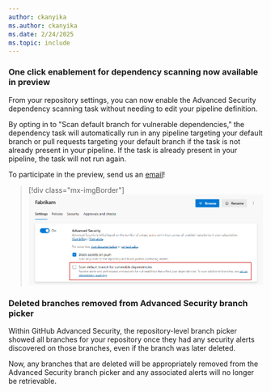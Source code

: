 ```yaml
---
author: ckanyika
ms.author: ckanyika
ms.date: 2/24/2025
ms.topic: include
---
```


### One click enablement for dependency scanning now available in preview

From your repository settings, you can now enable the Advanced Security dependency scanning task without needing to edit your pipeline definition. 

By opting in to "Scan default branch for vulnerable dependencies," the dependency task will automatically run in any pipeline targeting your default branch or pull requests targeting your default branch if the task is not already present in your pipeline. If the task is already present in your pipeline, the task will not run again. 

To participate in the preview, send us an [email](mailto:ghazdopreview@microsoft.com)!

> [!div class="mx-imgBorder"]
> [![Screenshot of security overview.](../../media/252-ghazdo-01.png "Screenshot of repository settings")](../../media/252-ghazdo-01.png#lightbox)

### Deleted branches removed from Advanced Security branch picker

Within GitHub Advanced Security, the repository-level branch picker showed all branches for your repository once they had any security alerts discovered on those branches, even if the branch was later deleted. 

Now, any branches that are deleted will be appropriately removed from the Advanced Security branch picker and any associated alerts will no longer be retrievable. 



